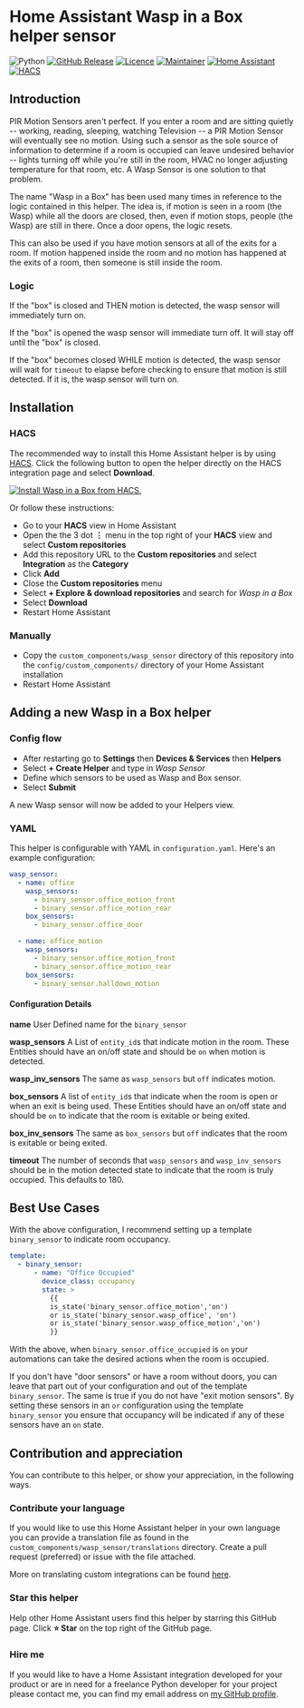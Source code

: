 # Home Assistant Wasp in a Box helper sensor

![Python][python-shield]
[![GitHub Release][releases-shield]][releases]
[![Licence][license-shield]][license]
[![Maintainer][maintainer-shield]][maintainer]
[![Home Assistant][homeassistant-shield]][homeassistant]
[![HACS][hacs-shield]][hacs]  

## Introduction

PIR Motion Sensors aren't perfect. If you enter a room and are sitting quietly -- working, reading,
sleeping, watching Television -- a PIR Motion Sensor will eventually see no motion. Using such a
sensor as the sole source of information to determine if a room is occupied can leave undesired
behavior -- lights turning off while you're still in the room, HVAC no longer adjusting
temperature for that room, etc. A Wasp Sensor is one solution to that problem.

The name "Wasp in a Box" has been used many times in reference to the logic contained in this
helper. The idea is, if motion is seen in a room (the Wasp) while all the doors are closed, then,
even if motion stops, people (the Wasp) are still in there. Once a door opens, the logic resets.

This can also be used if you have motion sensors at all of the exits for a room. If motion happened
inside the room and no motion has happened at the exits of a room, then someone is still inside the
room.

### Logic

If the "box" is closed and THEN motion is detected, the wasp sensor will immediately turn on.

If the "box" is opened the wasp sensor will immediate turn off. It will stay off until the "box" is closed.

If the "box" becomes closed WHILE motion is detected, the wasp sensor will wait for `timeout` to elapse before checking to ensure that motion is still detected. If it is, the wasp sensor will turn on.

## Installation

### HACS

The recommended way to install this Home Assistant helper is by using [HACS][hacs].
Click the following button to open the helper directly on the HACS integration page and select **Download**.

[![Install Wasp in a Box from HACS.](https://my.home-assistant.io/badges/hacs_repository.svg)](https://my.home-assistant.io/redirect/hacs_repository/?owner=rrooggiieerr&repository=homeassistant-wasp&category=integration)

Or follow these instructions:

- Go to your **HACS** view in Home Assistant
- Open the the 3 dot **&vellip;** menu in the top right of your **HACS** view and select **Custom repositories**
- Add this repository URL to the **Custom repositories** and select
**Integration** as the **Category**
- Click **Add**
- Close the **Custom repositories** menu
- Select **+ Explore & download repositories** and search for *Wasp in a Box*
- Select **Download**
- Restart Home Assistant

### Manually

- Copy the `custom_components/wasp_sensor` directory of this repository into the
`config/custom_components/` directory of your Home Assistant installation
- Restart Home Assistant

## Adding a new Wasp in a Box helper

### Config flow

- After restarting go to **Settings** then **Devices & Services** then **Helpers**
- Select **+ Create Helper** and type in *Wasp Sensor*
- Define which sensors to be used as Wasp and Box sensor.
- Select **Submit**

A new Wasp sensor will now be added to your Helpers view.

### YAML

This helper is configurable with YAML in `configuration.yaml`. Here's an example configuration:

```yaml
wasp_sensor:
  - name: office
    wasp_sensors:
      - binary_sensor.office_motion_front
      - binary_sensor.office_motion_rear
    box_sensors:
      - binary_sensor.office_door

  - name: office_motion
    wasp_sensors:
      - binary_sensor.office_motion_front
      - binary_sensor.office_motion_rear
    box_sensors:
      - binary_sensor.halldown_motion
```

#### Configuration Details

**name**
User Defined name for the `binary_sensor`

**wasp_sensors**
A List of `entity_id`s that indicate motion in the room. These Entities should have an on/off state and should be `on` when motion is detected.

**wasp_inv_sensors**
The same as `wasp_sensors` but `off` indicates motion.

**box_sensors**
A list of `entity_id`s that indicate when the room is open or when an exit is being used. These Entities should have an on/off state and should be `on` to indicate that the room is exitable or being exited.

**box_inv_sensors**
The same as `box_sensors` but `off` indicates that the room is exitable or being exited.

**timeout**
The number of seconds that `wasp_sensors` and `wasp_inv_sensors` should be in the motion detected state to indicate that the room is truly occupied. This defaults to 180.

## Best Use Cases
With the above configuration, I recommend setting up a template `binary_sensor` to indicate room occupancy.

```yaml
template:
  - binary_sensor:
      - name: "Office Occupied"
        device_class: occupancy
        state: >
          {{
          is_state('binary_sensor.office_motion','on')
          or is_state('binary_sensor.wasp_office', 'on')
          or is_state('binary_sensor.wasp_office_motion','on')
          }}
```

With the above, when `binary_sensor.office_occupied` is `on` your automations can take the desired actions when the room is occupied.

If you don't have "door sensors" or have a room without doors, you can leave that part out of your configuration and out of the template `binary_sensor`. The same is true if you do not have "exit motion sensors". By setting these sensors in an `or` configuration using the template `binary_sensor` you ensure that occupancy will be indicated if any of these sensors have an `on` state.

## Contribution and appreciation

You can contribute to this helper, or show your appreciation, in the following ways.

### Contribute your language

If you would like to use this Home Assistant helper in your own language you can provide a
translation file as found in the `custom_components/wasp_sensor/translations` directory. Create a
pull request (preferred) or issue with the file attached.

More on translating custom integrations can be found
[here](https://developers.home-assistant.io/docs/internationalization/custom_integration/).

### Star this helper

Help other Home Assistant users find this helper by starring this GitHub page. Click **⭐ Star**
on the top right of the GitHub page.

### Hire me

If you would like to have a Home Assistant integration developed for your product or are in need
for a freelance Python developer for your project please contact me, you can find my email address
on [my GitHub profile](https://github.com/rrooggiieerr).

[python-shield]: https://img.shields.io/badge/python-3670A0?style=for-the-badge&logo=python&logoColor=ffdd54
[releases]: https://github.com/rrooggiieerr/homeassistant-wasp/releases
[releases-shield]: https://img.shields.io/github/v/release/rrooggiieerr/homeassistant-wasp?style=for-the-badge
[license]: ./LICENSE
[license-shield]: https://img.shields.io/github/license/rrooggiieerr/homeassistant-wasp?style=for-the-badge
[maintainer]: https://github.com/rrooggiieerr
[maintainer-shield]: https://img.shields.io/badge/MAINTAINER-%40rrooggiieerr-41BDF5?style=for-the-badge
[homeassistant]: https://www.home-assistant.io/
[homeassistant-shield]: https://img.shields.io/badge/home%20assistant-%2341BDF5.svg?style=for-the-badge&logo=home-assistant&logoColor=white
[hacs]: https://hacs.xyz/
[hacs-shield]: https://img.shields.io/badge/HACS-Custom-41BDF5.svg?style=for-the-badge
